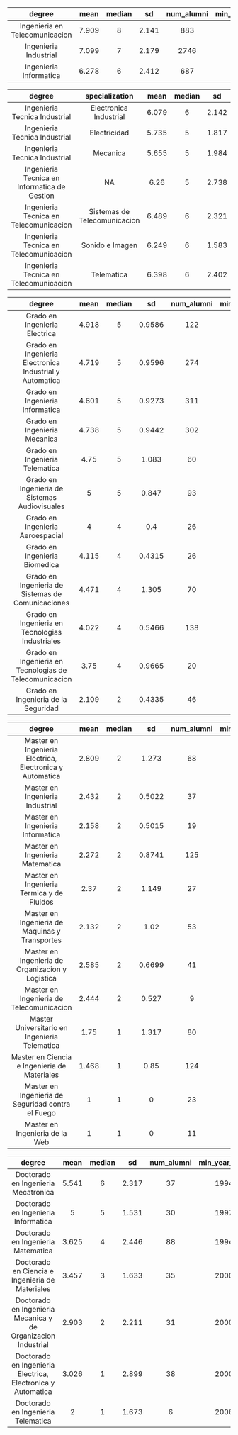 

|             degree             |  mean  |  median  |  sd   |  num_alumni  |  min_year_start  |  max_year_finish  |
|:------------------------------:|:------:|:--------:|:-----:|:------------:|:----------------:|:-----------------:|
| Ingenieria en Telecomunicacion | 7.909  |    8     | 2.141 |     883      |       1994       |       2015        |
|     Ingenieria Industrial      | 7.099  |    7     | 2.179 |     2746     |       1991       |       2015        |
|     Ingenieria Informatica     | 6.278  |    6     | 2.412 |     687      |       1994       |       2015        |




|                    degree                    |        specialization        |  mean  |  median  |  sd   |  num_alumni  |  min_year_start  |  max_year_finish  |
|:--------------------------------------------:|:----------------------------:|:------:|:--------:|:-----:|:------------:|:----------------:|:-----------------:|
|        Ingenieria Tecnica Industrial         |    Electronica Industrial    | 6.079  |    6     | 2.142 |     1080     |       1994       |       2015        |
|        Ingenieria Tecnica Industrial         |         Electricidad         | 5.735  |    5     | 1.817 |     618      |       1996       |       2014        |
|        Ingenieria Tecnica Industrial         |           Mecanica           | 5.655  |    5     | 1.984 |     1650     |       1994       |       2015        |
| Ingenieria Tecnica en Informatica de Gestion |              NA              |  6.26  |    5     | 2.738 |     1669     |       1990       |       2015        |
|    Ingenieria Tecnica en Telecomunicacion    | Sistemas de Telecomunicacion | 6.489  |    6     | 2.321 |     376      |       1998       |       2015        |
|    Ingenieria Tecnica en Telecomunicacion    |       Sonido e Imagen        | 6.249  |    6     | 1.583 |     221      |       2003       |       2015        |
|    Ingenieria Tecnica en Telecomunicacion    |          Telematica          | 6.398  |    6     | 2.402 |     261      |       2000       |       2015        |




|                         degree                          |  mean  |  median  |   sd   |  num_alumni  |  min_year_start  |  max_year_finish  |
|:-------------------------------------------------------:|:------:|:--------:|:------:|:------------:|:----------------:|:-----------------:|
|              Grado en Ingenieria Electrica              | 4.918  |    5     | 0.9586 |     122      |       2007       |       2015        |
| Grado en Ingenieria Electronica Industrial y Automatica | 4.719  |    5     | 0.9596 |     274      |       2007       |       2015        |
|             Grado en Ingenieria Informatica             | 4.601  |    5     | 0.9273 |     311      |       2006       |       2015        |
|              Grado en Ingenieria Mecanica               | 4.738  |    5     | 0.9442 |     302      |       2007       |       2015        |
|             Grado en Ingenieria Telematica              |  4.75  |    5     | 1.083  |      60      |       2005       |       2015        |
|      Grado en Ingenieria de Sistemas Audiovisuales      |   5    |    5     | 0.847  |      93      |       2008       |       2015        |
|            Grado en Ingenieria Aeroespacial             |   4    |    4     |  0.4   |      26      |       2010       |       2015        |
|              Grado en Ingenieria Biomedica              | 4.115  |    4     | 0.4315 |      26      |       2010       |       2015        |
|    Grado en Ingenieria de Sistemas de Comunicaciones    | 4.471  |    4     | 1.305  |      70      |       2007       |       2015        |
|     Grado en Ingenieria en Tecnologias Industriales     | 4.022  |    4     | 0.5466 |     138      |       2009       |       2015        |
| Grado en Ingenieria en Tecnologias de Telecomunicacion  |  3.75  |    4     | 0.9665 |      20      |       2010       |       2015        |
|           Grado en Ingenieria de la Seguridad           | 2.109  |    2     | 0.4335 |      46      |       2010       |       2015        |




|                          degree                          |  mean  |  median  |   sd   |  num_alumni  |  min_year_start  |  max_year_finish  |
|:--------------------------------------------------------:|:------:|:--------:|:------:|:------------:|:----------------:|:-----------------:|
| Master en Ingenieria Electrica, Electronica y Automatica | 2.809  |    2     | 1.273  |      68      |       2003       |       2015        |
|             Master en Ingenieria Industrial              | 2.432  |    2     | 0.5022 |      37      |       2011       |       2015        |
|             Master en Ingenieria Informatica             | 2.158  |    2     | 0.5015 |      19      |       2010       |       2015        |
|             Master en Ingenieria Matematica              | 2.272  |    2     | 0.8741 |     125      |       1997       |       2015        |
|        Master en Ingenieria Termica y de Fluidos         |  2.37  |    2     | 1.149  |      27      |       2004       |       2014        |
|      Master en Ingenieria de Maquinas y Transportes      | 2.132  |    2     |  1.02  |      53      |       2006       |       2015        |
|     Master en Ingenieria de Organizacion y Logistica     | 2.585  |    2     | 0.6699 |      41      |       2006       |       2014        |
|         Master en Ingenieria de Telecomunicacion         | 2.444  |    2     | 0.527  |      9       |       2010       |       2014        |
|      Master Universitario en Ingenieria Telematica       |  1.75  |    1     | 1.317  |      80      |       1999       |       2015        |
|       Master en Ciencia e Ingenieria de Materiales       | 1.468  |    1     |  0.85  |     124      |       2002       |       2015        |
|    Master en Ingenieria de Seguridad contra el Fuego     |   1    |    1     |   0    |      23      |       2006       |       2007        |
|              Master en Ingenieria de la Web              |   1    |    1     |   0    |      11      |       2005       |       2007        |




|                            degree                             |  mean  |  median  |  sd   |  num_alumni  |  min_year_start  |  max_year_finish  |
|:-------------------------------------------------------------:|:------:|:--------:|:-----:|:------------:|:----------------:|:-----------------:|
|              Doctorado en Ingenieria Mecatronica              | 5.541  |    6     | 2.317 |      37      |       1994       |       2004        |
|              Doctorado en Ingenieria Informatica              |   5    |    5     | 1.531 |      30      |       1997       |       2011        |
|              Doctorado en Ingenieria Matematica               | 3.625  |    4     | 2.446 |      88      |       1994       |       2014        |
|        Doctorado en Ciencia e Ingenieria de Materiales        | 3.457  |    3     | 1.633 |      35      |       2000       |       2015        |
| Doctorado en Ingenieria Mecanica y de Organizacion Industrial | 2.903  |    2     | 2.211 |      31      |       2000       |       2013        |
|  Doctorado en Ingenieria Electrica, Electronica y Automatica  | 3.026  |    1     | 2.899 |      38      |       2000       |       2015        |
|              Doctorado en Ingenieria Telematica               |   2    |    1     | 1.673 |      6       |       2006       |       2014        |


